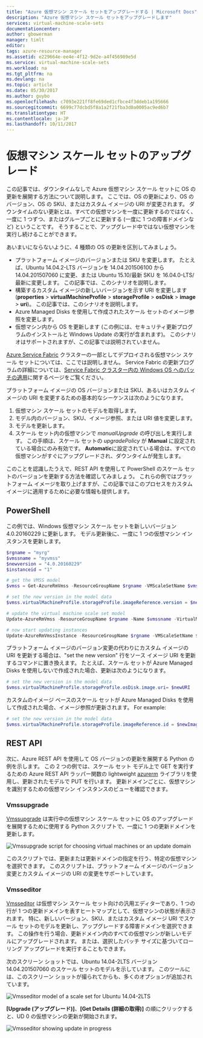 ```yaml
---
title: "Azure 仮想マシン スケール セットをアップグレードする | Microsoft Docs"
description: "Azure 仮想マシン スケール セットをアップグレードします"
services: virtual-machine-scale-sets
documentationcenter: 
author: gbowerman
manager: timlt
editor: 
tags: azure-resource-manager
ms.assetid: e229664e-ee4e-4f12-9d2e-a4f456989e5d
ms.service: virtual-machine-scale-sets
ms.workload: na
ms.tgt_pltfrm: na
ms.devlang: na
ms.topic: article
ms.date: 05/30/2017
ms.author: guybo
ms.openlocfilehash: c7093e221ff8fe69ded1cfbce4f3ddeb1a195666
ms.sourcegitcommit: 6699c77dcbd5f8a1a2f21fba3d0a0005ac9ed6b7
ms.translationtype: HT
ms.contentlocale: ja-JP
ms.lasthandoff: 10/11/2017
---
```

# <a name="upgrade-a-virtual-machine-scale-set"></a>仮想マシン スケール セットのアップグレード
この記事では、ダウンタイムなしで Azure 仮想マシン スケール セットに OS の更新を展開する方法について説明します。 ここでは、OS の更新により、OS のバージョン、OS の SKU、またはカスタム イメージの URI が変更されます。 ダウンタイムのない更新とは、すべての仮想マシンを一度に更新するのではなく、一度に 1 つずつ、またはグループごとに更新する (一度に 1 つの障害ドメインなど) ということです。 そうすることで、アップグレード中ではない仮想マシンを実行し続けることができます。

あいまいにならないように、4 種類の OS の更新を区別してみましょう。

* プラットフォーム イメージのバージョンまたは SKU を変更します。 たとえば、Ubuntu 14.04.2-LTS バージョンを 14.04.201506100 から 14.04.201507060 に変更、または Ubuntu 15.10/最新 SKU を 16.04.0-LTS/最新に変更します。 この記事では、このシナリオを説明します。
* 構築するカスタム イメージの新しいバージョンを示す URI を変更します (**properties** > **virtualMachineProfile** > **storageProfile** > **osDisk** > **image** > **uri**)。 この記事では、このシナリオを説明します。
* Azure Managed Disks を使用して作成されたスケール セットのイメージ参照を変更します。
* 仮想マシン内から OS を更新します (この例には、セキュリティ更新プログラムのインストールと Windows Update の実行が含まれます)。 このシナリオはサポートされますが、この記事では説明されていません。

[Azure Service Fabric](https://azure.microsoft.com/services/service-fabric/) クラスターの一部としてデプロイされる仮想マシン スケール セットについては、ここでは説明しません。 Service Fabric の更新プログラムの詳細については、[Service Fabric クラスター内の Windows OS へのパッチの適用](https://docs.microsoft.com/en-us/azure/service-fabric/service-fabric-patch-orchestration-application)に関するページをご覧ください。

プラットフォーム イメージの OS バージョンまたは SKU、あるいはカスタム イメージの URI を変更するための基本的なシーケンスは次のようになります。

1. 仮想マシン スケール セットのモデルを取得します。
2. モデル内のバージョン、SKU、イメージ参照、または URI 値を変更します。
3. モデルを更新します。
4. スケール セット内の仮想マシンで *manualUpgrade* の呼び出しを実行します。 この手順は、スケール セットの *upgradePolicy* が **Manual** に設定されている場合にのみ有効です。 **Automatic**に設定されている場合は、すべての仮想マシンがすぐにアップグレードされ、ダウンタイムが発生します。

このことを認識したうえで、REST API を使用して PowerShell のスケール セットのバージョンを更新する方法を確認してみましょう。 これらの例ではプラットフォーム イメージを取り上げますが、この記事ではこのプロセスをカスタム イメージに適用するために必要な情報も提供します。

## <a name="powershell"></a>PowerShell
この例では、Windows 仮想マシン スケール セットを新しいバージョン 4.0.20160229 に更新します。 モデル更新後に、一度に 1 つの仮想マシン インスタンスを更新します。

```powershell
$rgname = "myrg"
$vmssname = "myvmss"
$newversion = "4.0.20160229"
$instanceid = "1"

# get the VMSS model
$vmss = Get-AzureRmVmss -ResourceGroupName $rgname -VMScaleSetName $vmssname

# set the new version in the model data
$vmss.virtualMachineProfile.storageProfile.imageReference.version = $newversion

# update the virtual machine scale set model
Update-AzureRmVmss -ResourceGroupName $rgname -Name $vmssname -VirtualMachineScaleSet $vmss

# now start updating instances
Update-AzureRmVmssInstance -ResourceGroupName $rgname -VMScaleSetName $vmssname -InstanceId $instanceId
```

プラットフォーム イメージのバージョン変更の代わりにカスタム イメージの URI を更新する場合は、"set the new version" 行をソース イメージ URI を更新するコマンドに置き換えます。 たとえば、スケール セットが Azure Managed Disks を使用しないで作成された場合、更新は次のようになります。

```powershell
# set the new version in the model data
$vmss.virtualMachineProfile.storageProfile.osDisk.image.uri= $newURI
```

カスタムのイメージ ベースのスケール セットが Azure Managed Disks を使用して作成された場合、イメージ参照が更新されます。 For example:

```powershell
# set the new version in the model data
$vmss.virtualMachineProfile.storageProfile.imageReference.id = $newImageReference
```

## <a name="the-rest-api"></a>REST API
次に、Azure REST API を使用して OS バージョンの更新を展開する Python の例を示します。 この 2 つの例では、スケール セット モデル上で GET を実行するための Azure REST API ラッパー関数の lightweight [azurerm](https://pypi.python.org/pypi/azurerm) ライブラリを使用し、更新されたモデルで PUT を行います。 更新ドメインごとに、仮想マシンを識別するための仮想マシン インスタンスのビューを確認できます。

### <a name="vmssupgrade"></a>Vmssupgrade
 [Vmssupgrade](https://github.com/gbowerman/vmsstools) は実行中の仮想マシン スケール セットに OS のアップグレードを展開するために使用する Python スクリプトで、一度に 1 つの更新ドメインを更新します。

![Vmssupgrade script for choosing virtual machines or an update domain](./media/virtual-machine-scale-sets-upgrade-scale-set/vmssupgrade-screenshot.png)

このスクリプトでは、更新または更新ドメインの指定を行う、特定の仮想マシンを選択できます。 このスクリプトは、プラットフォーム イメージのバージョン変更とカスタム イメージの URI の変更をサポートしています。

### <a name="vmsseditor"></a>Vmsseditor
[Vmsseditor](https://github.com/gbowerman/vmssdashboard) は仮想マシン スケール セット向けの汎用エディターであり、1 つの行が 1 つの更新ドメインを表すヒートマップとして、仮想マシンの状態が表示されます。 特に、新しいバージョン、SKU、またはカスタム イメージ URI でスケール セットのモデルを更新し、アップグレードする障害ドメインを選択できます。 この操作を行う場合、更新ドメイン内のすべての仮想マシンが新しいモデルにアップグレードされます。 または、選択したバッチ サイズに基づいてローリング アップグレードを実行することもできます。  

次のスクリーン ショットでは、Ubuntu 14.04-2LTS バージョン 14.04.201507060 のスケール セットのモデルを示しています。 このツールには、このスクリーン ショットが撮られてからも、多くのオプションが追加されています。

![Vmsseditor model of a scale set for Ubuntu 14.04-2LTS](./media/virtual-machine-scale-sets-upgrade-scale-set/vmssEditor1.png)

**[Upgrade (アップグレード)]**、**[Get Details (詳細の取得)]** の順にクリックすると、UD 0 の仮想マシンの更新が開始されます。

![Vmsseditor showing update in progress](./media/virtual-machine-scale-sets-upgrade-scale-set/vmssEditor2.png)

